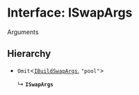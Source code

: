 # Interface: ISwapArgs

Arguments

## Hierarchy

- `Omit`<[`IBuildSwapArgs`](IBuildSwapArgs.md), ``"pool"``\>

  ↳ **`ISwapArgs`**
